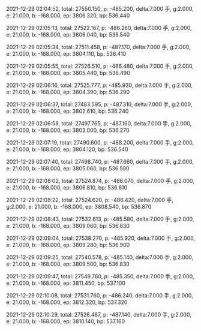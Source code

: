 2021-12-29 02:04:52, total: 27550.150, p: -485.200, delta:7.000 手, g:2.000, e: 21.000, b: -168.000, ep: 3806.320, bp: 536.440

2021-12-29 02:05:13, total: 27522.167, p: -486.280, delta:7.000 手, g:2.000, e: 21.000, b: -168.000, ep: 3806.040, bp: 536.540

2021-12-29 02:05:34, total: 27511.458, p: -487.170, delta:7.000 手, g:2.000, e: 21.000, b: -168.000, ep: 3804.110, bp: 536.410

2021-12-29 02:05:55, total: 27526.510, p: -486.480, delta:7.000 手, g:2.000, e: 21.000, b: -168.000, ep: 3805.440, bp: 536.490

2021-12-29 02:06:16, total: 27525.777, p: -485.930, delta:7.000 手, g:2.000, e: 21.000, b: -168.000, ep: 3804.390, bp: 536.290

2021-12-29 02:06:37, total: 27483.595, p: -487.310, delta:7.000 手, g:2.000, e: 21.000, b: -168.000, ep: 3802.610, bp: 536.240

2021-12-29 02:06:58, total: 27497.765, p: -487.160, delta:7.000 手, g:2.000, e: 21.000, b: -168.000, ep: 3803.000, bp: 536.270

2021-12-29 02:07:19, total: 27490.600, p: -488.200, delta:7.000 手, g:2.000, e: 21.000, b: -168.000, ep: 3804.120, bp: 536.540

2021-12-29 02:07:40, total: 27498.740, p: -487.660, delta:7.000 手, g:2.000, e: 21.000, b: -168.000, ep: 3805.060, bp: 536.590

2021-12-29 02:08:02, total: 27524.874, p: -486.070, delta:7.000 手, g:2.000, e: 21.000, b: -168.000, ep: 3806.810, bp: 536.610

2021-12-29 02:08:22, total: 27524.620, p: -486.420, delta:7.000 手, g:2.000, e: 21.000, b: -168.000, ep: 3808.540, bp: 536.870

2021-12-29 02:08:43, total: 27532.613, p: -485.580, delta:7.000 手, g:2.000, e: 21.000, b: -168.000, ep: 3809.060, bp: 536.830

2021-12-29 02:09:04, total: 27538.270, p: -485.920, delta:7.000 手, g:2.000, e: 21.000, b: -168.000, ep: 3809.280, bp: 536.900

2021-12-29 02:09:25, total: 27540.578, p: -485.140, delta:7.000 手, g:2.000, e: 21.000, b: -168.000, ep: 3809.500, bp: 536.830

2021-12-29 02:09:47, total: 27549.760, p: -485.350, delta:7.000 手, g:2.000, e: 21.000, b: -168.000, ep: 3811.450, bp: 537.100

2021-12-29 02:10:08, total: 27531.760, p: -486.240, delta:7.000 手, g:2.000, e: 21.000, b: -168.000, ep: 3812.320, bp: 537.320

2021-12-29 02:10:29, total: 27526.487, p: -487.140, delta:7.000 手, g:2.000, e: 21.000, b: -168.000, ep: 3810.140, bp: 537.160